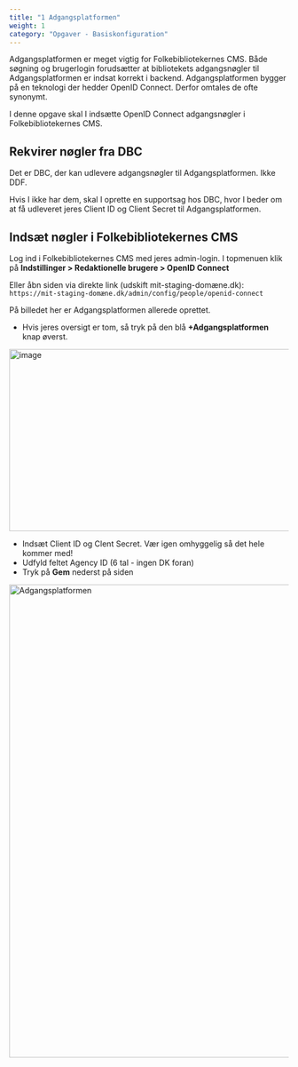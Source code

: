 ```yaml
---
title: "1 Adgangsplatformen"
weight: 1
category: "Opgaver - Basiskonfiguration"
---
```


Adgangsplatformen er meget vigtig for Folkebibliotekernes CMS. Både søgning og brugerlogin forudsætter at bibliotekets adgangsnøgler til Adgangsplatformen er indsat korrekt i backend. Adgangsplatformen bygger på en teknologi der hedder OpenID Connect. Derfor omtales de ofte synonymt.

I denne opgave skal I indsætte OpenID Connect adgangsnøgler i Folkebibliotekernes CMS.

## Rekvirer nøgler fra DBC

Det er DBC, der kan udlevere adgangsnøgler til Adgangsplatformen. Ikke DDF.

Hvis I ikke har dem, skal I oprette en supportsag hos DBC, hvor I beder om at få udleveret jeres Client ID og Client Secret til Adgangsplatformen. 


## Indsæt nøgler i Folkebibliotekernes CMS

Log ind i Folkebibliotekernes CMS med jeres admin-login. I topmenuen klik på **Indstillinger > Redaktionelle brugere > OpenID Connect**

Eller åbn siden via direkte link (udskift mit-staging-domæne.dk):\
`https://mit-staging-domæne.dk/admin/config/people/openid-connect`

På billedet her er Adgangsplatformen allerede oprettet. 

- Hvis jeres oversigt er tom, så tryk på den blå **+Adgangsplatformen** knap øverst.

<img width="1273" height="328" alt="image" src="https://github.com/user-attachments/assets/f8db206a-41ec-4cb3-9a7b-ea296499b9c1" />

- Indsæt Client ID og Clent Secret. Vær igen omhyggelig så det hele kommer med!
- Udfyld feltet Agency ID (6 tal - ingen DK foran)
- Tryk på **Gem** nederst på siden

<img width="671" height="852" alt="Adgangsplatformen" src="https://github.com/user-attachments/assets/285558d1-164c-4f9a-8690-61174a7761d9" />
